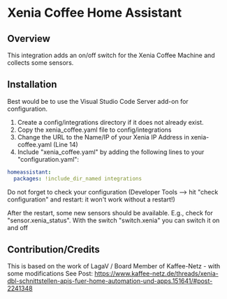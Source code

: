 # Xenia Coffee Home Assistant
## Overview
This integration adds an on/off switch for the Xenia Coffee Machine and collects some sensors.

## Installation
Best would be to use the Visual Studio Code Server add-on for configuration.

1. Create a config/integrations directory if it does not already exist.
2. Copy the xenia_coffee.yaml file to config/integrations
3. Change the URL to the Name/IP of your Xenia IP Address in xenia-coffee.yaml (Line 14)
4. Include "xenia_coffee.yaml" by adding the following lines to your "configuration.yaml":

```yaml
homeassistant:
  packages: !include_dir_named integrations
```

Do not forget to check your configuration (Developer Tools --> hit "check configuration" and restart: it won't work without a restart!)

After the restart, some new sensors should be available. E.g., check for "sensor.xenia_status".
With the switch "switch.xenia" you can switch it on and off

## Contribution/Credits
This is based on the work of LagaV / Board Member of Kaffee-Netz - with some modifications
See Post: https://www.kaffee-netz.de/threads/xenia-dbl-schnittstellen-apis-fuer-home-automation-und-apps.151641/#post-2241348